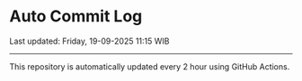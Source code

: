 # Auto Commit Log

Last updated: Friday, 19-09-2025 11:15 WIB

---

This repository is automatically updated every 2 hour using GitHub Actions.
